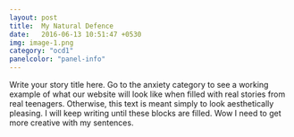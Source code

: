 ```yaml
---
layout: post
title:  My Natural Defence
date:   2016-06-13 10:51:47 +0530
img: image-1.png
category: "ocd1"
panelcolor: "panel-info"
---
```

Write your story title here. Go to the anxiety category to see a working example of what our website will look like when filled with real stories from real teenagers. Otherwise, this text is meant simply to look aesthetically pleasing. I will keep writing until these blocks are filled. Wow I need to get more creative with my sentences.